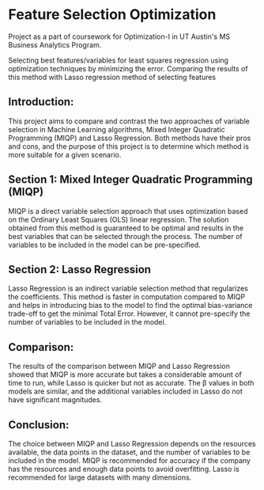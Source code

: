 # Feature Selection Optimization
Project as a part of coursework for Optimization-I in UT Austin's MS Business Analytics Program.

Selecting best features/variables for least squares regression using optimization techniques by minimizing the error. Comparing the results of this method with Lasso regression method of selecting features

## Introduction:

This project aims to compare and contrast the two approaches of variable selection in Machine Learning algorithms, Mixed Integer Quadratic Programming (MIQP) and Lasso Regression. Both methods have their pros and cons, and the purpose of this project is to determine which method is more suitable for a given scenario.

## Section 1: Mixed Integer Quadratic Programming (MIQP)

MIQP is a direct variable selection approach that uses optimization based on the Ordinary Least Squares (OLS) linear regression. The solution obtained from this method is guaranteed to be optimal and results in the best variables that can be selected through the process. The number of variables to be included in the model can be pre-specified.

## Section 2: Lasso Regression

Lasso Regression is an indirect variable selection method that regularizes the coefficients. This method is faster in computation compared to MIQP and helps in introducing bias to the model to find the optimal bias-variance trade-off to get the minimal Total Error. However, it cannot pre-specify the number of variables to be included in the model.

## Comparison:

The results of the comparison between MIQP and Lasso Regression showed that MIQP is more accurate but takes a considerable amount of time to run, while Lasso is quicker but not as accurate. The β values in both models are similar, and the additional variables included in Lasso do not have significant magnitudes.

## Conclusion:

The choice between MIQP and Lasso Regression depends on the resources available, the data points in the dataset, and the number of variables to be included in the model. MIQP is recommended for accuracy if the company has the resources and enough data points to avoid overfitting. Lasso is recommended for large datasets with many dimensions.
